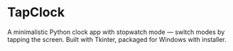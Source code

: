 # TapClock
A minimalistic Python clock app with stopwatch mode — switch modes by tapping the screen. Built with Tkinter, packaged for Windows with installer.
